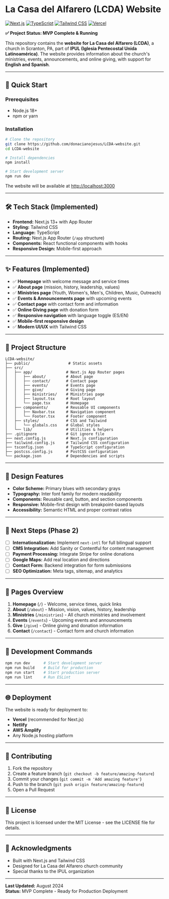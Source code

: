# La Casa del Alfarero (LCDA) Website

[![Next.js](https://img.shields.io/badge/Next.js-13.5-blue?logo=nextdotjs)](https://nextjs.org/) 
[![TypeScript](https://img.shields.io/badge/TypeScript-4.9-blue?logo=typescript)](https://www.typescriptlang.org/)
[![Tailwind CSS](https://img.shields.io/badge/TailwindCSS-3.3-teal?logo=tailwind-css)](https://tailwindcss.com/)
[![Vercel](https://img.shields.io/badge/Vercel-Deployment-black?logo=vercel)](https://vercel.com/)

**✅ Project Status: MVP Complete & Running**

This repository contains the **website for La Casa del Alfarero (LCDA)**, a church in Scranton, PA, part of **IPUL (Iglesia Pentecostal Unida Latinoamérica)**. The website provides information about the church's ministries, events, announcements, and online giving, with support for **English and Spanish**.

---

## 🚀 Quick Start

### Prerequisites
- Node.js 18+ 
- npm or yarn

### Installation
```bash
# Clone the repository
git clone https://github.com/donacianojesus/LCDA-website.git
cd LCDA-website

# Install dependencies
npm install

# Start development server
npm run dev
```

The website will be available at [http://localhost:3000](http://localhost:3000)

---

## 🛠️ Tech Stack (Implemented)

- **Frontend:** Next.js 13+ with App Router
- **Styling:** Tailwind CSS  
- **Language:** TypeScript
- **Routing:** Next.js App Router (`/app` structure)
- **Components:** React functional components with hooks
- **Responsive Design:** Mobile-first approach

---

## ✨ Features (Implemented)

- ✅ **Homepage** with welcome message and service times
- ✅ **About page** (mission, history, leadership, values)
- ✅ **Ministries page** (Youth, Women's, Men's, Children, Music, Outreach)
- ✅ **Events & Announcements page** with upcoming events
- ✅ **Contact page** with contact form and information
- ✅ **Online Giving page** with donation form
- ✅ **Responsive navigation** with language toggle (ES/EN)
- ✅ **Mobile-first responsive design**
- ✅ **Modern UI/UX** with Tailwind CSS

---

## 📁 Project Structure

```
LCDA-website/
├── public/                 # Static assets
├── src/
│   ├── app/               # Next.js App Router pages
│   │   ├── about/         # About page
│   │   ├── contact/       # Contact page
│   │   ├── events/        # Events page
│   │   ├── give/          # Giving page
│   │   ├── ministries/    # Ministries page
│   │   ├── layout.tsx     # Root layout
│   │   └── page.tsx       # Homepage
│   ├── components/        # Reusable UI components
│   │   ├── Navbar.tsx     # Navigation component
│   │   └── Footer.tsx     # Footer component
│   ├── styles/            # CSS and Tailwind
│   │   └── globals.css    # Global styles
│   └── lib/               # Utilities & helpers
├── .gitignore             # Git ignore file
├── next.config.js         # Next.js configuration
├── tailwind.config.js     # Tailwind CSS configuration
├── tsconfig.json          # TypeScript configuration
├── postcss.config.js      # PostCSS configuration
└── package.json           # Dependencies and scripts
```

---

## 🎨 Design Features

- **Color Scheme:** Primary blues with secondary grays
- **Typography:** Inter font family for modern readability
- **Components:** Reusable card, button, and section components
- **Responsive:** Mobile-first design with breakpoint-based layouts
- **Accessibility:** Semantic HTML and proper contrast ratios

---

## 🚧 Next Steps (Phase 2)

- [ ] **Internationalization:** Implement `next-intl` for full bilingual support
- [ ] **CMS Integration:** Add Sanity or Contentful for content management
- [ ] **Payment Processing:** Integrate Stripe for online donations
- [ ] **Google Maps:** Add real location and directions
- [ ] **Contact Form:** Backend integration for form submissions
- [ ] **SEO Optimization:** Meta tags, sitemap, and analytics

---

## 📱 Pages Overview

1. **Homepage** (`/`) - Welcome, service times, quick links
2. **About** (`/about`) - Mission, vision, values, history, leadership
3. **Ministries** (`/ministries`) - All church ministries and involvement
4. **Events** (`/events`) - Upcoming events and announcements
5. **Give** (`/give`) - Online giving and donation information
6. **Contact** (`/contact`) - Contact form and church information

---

## 🎯 Development Commands

```bash
npm run dev      # Start development server
npm run build    # Build for production
npm run start    # Start production server
npm run lint     # Run ESLint
```

---

## 🌐 Deployment

The website is ready for deployment to:
- **Vercel** (recommended for Next.js)
- **Netlify**
- **AWS Amplify**
- Any Node.js hosting platform

---

## 🤝 Contributing

1. Fork the repository
2. Create a feature branch (`git checkout -b feature/amazing-feature`)
3. Commit your changes (`git commit -m 'Add amazing feature'`)
4. Push to the branch (`git push origin feature/amazing-feature`)
5. Open a Pull Request

---

## 📄 License

This project is licensed under the MIT License - see the LICENSE file for details.

---

## 🙏 Acknowledgments

- Built with Next.js and Tailwind CSS
- Designed for La Casa del Alfarero church community
- Special thanks to the IPUL organization

---

**Last Updated:** August 2024  
**Status:** MVP Complete - Ready for Production Deployment
